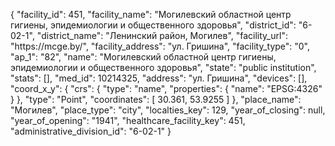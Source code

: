 {
    "facility_id": 451,
    "facility_name": "Могилевский областной центр гигиены, эпидемиологии и общественного здоровья",
    "district_id": "6-02-1",
    "district_name": "Ленинский район, Могилев",
    "facility_url": "https:\/\/mcge.by\/",
    "facility_address": "ул. Гришина",
    "facility_type": "0",
    "ap_1": "82",
    "name": "Могилевский областной центр гигиены, эпидемиологии и общественного здоровья",
    "state": "public institution",
    "stats": [],
    "med_id": 10214325,
    "address": "ул. Гришина",
    "devices": [],
    "coord_x_y": {
        "crs": {
            "type": "name",
            "properties": {
                "name": "EPSG:4326"
            }
        },
        "type": "Point",
        "coordinates": [
            30.361,
            53.9255
        ]
    },
    "place_name": "Могилев",
    "place_type": "city",
    "localties_key": 129,
    "year_of_closing": null,
    "year_of_opening": "1941",
    "healthcare_facility_key": 451,
    "administrative_division_id": "6-02-1"
}